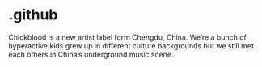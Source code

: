 # .github
 Chickblood is a new artist label form Chengdu, China. We’re a bunch of hyperactive kids grew up in different culture backgrounds but we still met each others in China’s underground music scene.
